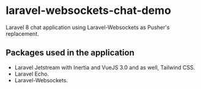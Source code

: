 # laravel-websockets-chat-demo
Laravel 8 chat application using Laravel-Websockets as Pusher's replacement.

## Packages used in the application
+ Laravel Jetstream with Inertia and VueJS 3.0 and as well, Tailwind CSS.
+ Laravel Echo.
+ Laravel-Websockets.
